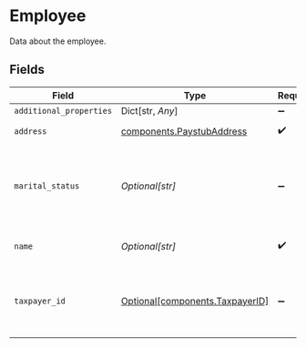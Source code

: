 # Employee

Data about the employee.


## Fields

| Field                                                                | Type                                                                 | Required                                                             | Description                                                          |
| -------------------------------------------------------------------- | -------------------------------------------------------------------- | -------------------------------------------------------------------- | -------------------------------------------------------------------- |
| `additional_properties`                                              | Dict[str, *Any*]                                                     | :heavy_minus_sign:                                                   | N/A                                                                  |
| `address`                                                            | [components.PaystubAddress](../../models/shared/paystubaddress.md)   | :heavy_check_mark:                                                   | Address on the paystub                                               |
| `marital_status`                                                     | *Optional[str]*                                                      | :heavy_minus_sign:                                                   | Marital status of the employee - either `single` or `married`.       |
| `name`                                                               | *Optional[str]*                                                      | :heavy_check_mark:                                                   | The name of the employee.                                            |
| `taxpayer_id`                                                        | [Optional[components.TaxpayerID]](../../models/shared/taxpayerid.md) | :heavy_minus_sign:                                                   | Taxpayer ID of the individual receiving the paystub.                 |